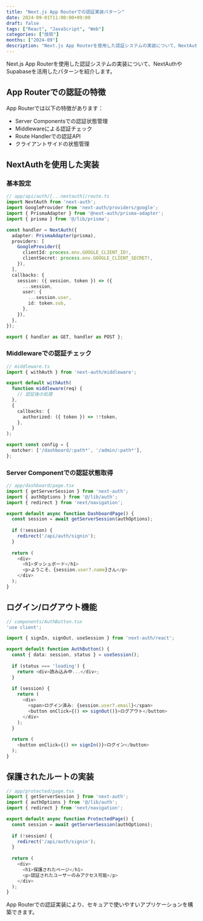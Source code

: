 ```yaml
---
title: "Next.js App Routerでの認証実装パターン"
date: 2024-09-01T11:00:00+09:00
draft: false
tags: ["React", "JavaScript", "Web"]
categories: ["技術"]
months: ["2024-09"]
description: "Next.js App Routerを使用した認証システムの実装について、NextAuthやSupabaseを活用したパターンを紹介..."
---
```


Next.js App Routerを使用した認証システムの実装について、NextAuthやSupabaseを活用したパターンを紹介します。

## App Routerでの認証の特徴

App Routerでは以下の特徴があります：

- Server Componentsでの認証状態管理
- Middlewareによる認証チェック
- Route Handlerでの認証API
- クライアントサイドの状態管理

## NextAuthを使用した実装

### 基本設定

```typescript
// app/api/auth/[...nextauth]/route.ts
import NextAuth from 'next-auth';
import GoogleProvider from 'next-auth/providers/google';
import { PrismaAdapter } from '@next-auth/prisma-adapter';
import { prisma } from '@/lib/prisma';

const handler = NextAuth({
  adapter: PrismaAdapter(prisma),
  providers: [
    GoogleProvider({
      clientId: process.env.GOOGLE_CLIENT_ID!,
      clientSecret: process.env.GOOGLE_CLIENT_SECRET!,
    }),
  ],
  callbacks: {
    session: ({ session, token }) => ({
      ...session,
      user: {
        ...session.user,
        id: token.sub,
      },
    }),
  },
});

export { handler as GET, handler as POST };
```

### Middlewareでの認証チェック

```typescript
// middleware.ts
import { withAuth } from 'next-auth/middleware';

export default withAuth(
  function middleware(req) {
    // 認証後の処理
  },
  {
    callbacks: {
      authorized: ({ token }) => !!token,
    },
  }
);

export const config = {
  matcher: ['/dashboard/:path*', '/admin/:path*'],
};
```

### Server Componentでの認証状態取得

```typescript
// app/dashboard/page.tsx
import { getServerSession } from 'next-auth';
import { authOptions } from '@/lib/auth';
import { redirect } from 'next/navigation';

export default async function DashboardPage() {
  const session = await getServerSession(authOptions);
  
  if (!session) {
    redirect('/api/auth/signin');
  }
  
  return (
    <div>
      <h1>ダッシュボード</h1>
      <p>ようこそ、{session.user?.name}さん</p>
    </div>
  );
}
```

## ログイン/ログアウト機能

```typescript
// components/AuthButton.tsx
'use client';

import { signIn, signOut, useSession } from 'next-auth/react';

export default function AuthButton() {
  const { data: session, status } = useSession();
  
  if (status === 'loading') {
    return <div>読み込み中...</div>;
  }
  
  if (session) {
    return (
      <div>
        <span>ログイン済み: {session.user?.email}</span>
        <button onClick={() => signOut()}>ログアウト</button>
      </div>
    );
  }
  
  return (
    <button onClick={() => signIn()}>ログイン</button>
  );
}
```

## 保護されたルートの実装

```typescript
// app/protected/page.tsx
import { getServerSession } from 'next-auth';
import { authOptions } from '@/lib/auth';
import { redirect } from 'next/navigation';

export default async function ProtectedPage() {
  const session = await getServerSession(authOptions);
  
  if (!session) {
    redirect('/api/auth/signin');
  }
  
  return (
    <div>
      <h1>保護されたページ</h1>
      <p>認証されたユーザーのみアクセス可能</p>
    </div>
  );
}
```

App Routerでの認証実装により、セキュアで使いやすいアプリケーションを構築できます。